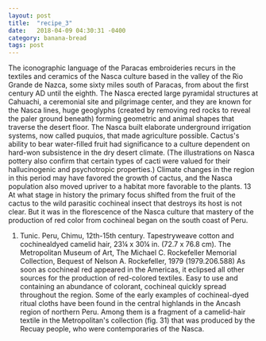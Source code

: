```yaml
---
layout: post
title:  "recipe_3"
date:   2018-04-09 04:30:31 -0400
category: banana-bread
tags: post
---
```

The iconographic language of the Paracas embroi­deries recurs in the textiles and ceramics of the Nasca culture based in the valley of the Rio Grande de Nazca, some sixty miles south of Paracas, from about the first century AD until the eighth. The Nasca erected large pyramidal structures at Cahuachi, a ceremonial site and pilgrimage center, and they are known for the Nasca lines, huge geoglyphs (created by removing red rocks to reveal the paler ground beneath) forming geometric and animal shapes that traverse the desert floor. The Nasca built elaborate underground irriga­tion systems, now called puquios, that made agricul­ture possible. Cactus's ability to bear water-filled fruit had significance to a culture dependent on hard-won subsistence in the dry desert climate. (The illustra­tions on Nasca pottery also confirm that certain types of cacti were valued for their hallucinogenic and psy­chotropic properties.) Climate changes in the region in this period may have favored the growth of cactus, and the Nasca population also moved upriver to a habi­tat more favorable to the plants. 13 At what stage in history the primary focus shifted from the fruit of the cactus to the wild parasitic cochineal insect that destroys its host is not clear. But it was in the florescence of the Nasca culture that mastery of the production of red color from cochineal began on the south coast of Peru.

1. Tunic. Peru, Chimu, 12th-15th century. Tapestry­weave cotton and cochineal­dyed camelid hair, 23¼ x 30¼ in. (72.7 x 76.8 cm). The Metropolitan Museum of Art, The Michael C. Rockefeller Memorial Collection, Bequest of Nelson A. Rockefeller, 1979 (1979.206.588)
As soon as cochineal red appeared in the Ameri­cas, it eclipsed all other sources for the production of red-colored textiles. Easy to use and containing an abundance of colorant, cochineal quickly spread throughout the region. Some of the early examples of cochineal-dyed ritual cloths have been found in the central highlands in the Ancash region of north­ern Peru. Among them is a fragment of a camelid-hair textile in the Metropolitan's collection (fig. 31) that was produced by the Recuay people, who were con­temporaries of the Nasca.